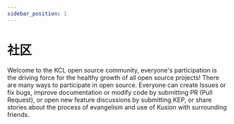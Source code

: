 ```yaml
---
sidebar_position: 1
---
```


# 社区

Welcome to the KCL open source community, everyone's participation is the driving force for the healthy growth of all open source projects! There are many ways to participate in open source. Everyone can create Issues or fix bugs, improve documentation or modify code by submitting PR (Pull Request), or open new feature discussions by submitting KEP, or share stories about the process of evangelism and use of Kusion with surrounding friends.

